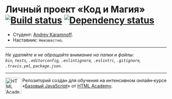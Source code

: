 # Личный проект «Код и Магия» [![Build status][travis-image]][travis-url] [![Dependency status][dependency-image]][dependency-url]

* Студент: [Andrey Karamnoff](https://up.htmlacademy.ru/javascript/6/user/17243).
* Наставник: `Неизвестно`.

---

_Не удаляйте и не обращайте внимание на папки и файлы:_<br>
_`bin`, `tests`, `.editorconfig`, `.eslintignore`, `.eslintrc`, `.gitignore`, `.travis.yml`, `package.json`._

---

<a href="https://htmlacademy.ru/intensive/javascript"><img align="left" width="50" height="50" title="HTML Academy" src="https://up.htmlacademy.ru/static/img/intensive/javascript/logo-for-github.svg"></a>

Репозиторий создан для обучения на интенсивном онлайн‑курсе «[Базовый JavaScript](https://htmlacademy.ru/intensive/javascript)» от [HTML Academy](https://htmlacademy.ru).

[travis-image]: https://travis-ci.org/htmlacademy-javascript/17243-code-and-magick.svg?branch=master
[travis-url]: https://travis-ci.org/htmlacademy-javascript/17243-code-and-magick
[dependency-image]: https://david-dm.org/htmlacademy-javascript/17243-code-and-magick.svg?style=flat-square
[dependency-url]: https://david-dm.org/htmlacademy-javascript/17243-code-and-magick
